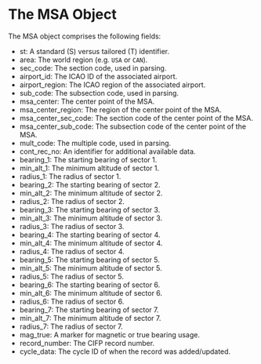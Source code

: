 # The MSA Object

The MSA object comprises the following fields:

- st: A standard (S) versus tailored (T) identifier.
- area: The world region (e.g. `USA` or `CAN`).
- sec_code: The section code, used in parsing.
- airport_id: The ICAO ID of the associated airport.
- airport_region: The ICAO region of the associated airport.
- sub_code: The subsection code, used in parsing.
- msa_center: The center point of the MSA.
- msa_center_region: The region of the center point of the MSA.
- msa_center_sec_code: The section code of the center point of the MSA.
- msa_center_sub_code: The subsection code of the center point of the MSA.
- mult_code: The multiple code, used in parsing.
- cont_rec_no: An identifier for additional available data.
- bearing_1: The starting bearing of sector 1.
- min_alt_1: The minimum altitude of sector 1.
- radius_1: The radius of sector 1.
- bearing_2: The starting bearing of sector 2.
- min_alt_2: The minimum altitude of sector 2.
- radius_2: The radius of sector 2.
- bearing_3: The starting bearing of sector 3.
- min_alt_3: The minimum altitude of sector 3.
- radius_3: The radius of sector 3.
- bearing_4: The starting bearing of sector 4.
- min_alt_4: The minimum altitude of sector 4.
- radius_4: The radius of sector 4.
- bearing_5: The starting bearing of sector 5.
- min_alt_5: The minimum altitude of sector 5.
- radius_5: The radius of sector 5.
- bearing_6: The starting bearing of sector 6.
- min_alt_6: The minimum altitude of sector 6.
- radius_6: The radius of sector 6.
- bearing_7: The starting bearing of sector 7.
- min_alt_7: The minimum altitude of sector 7.
- radius_7: The radius of sector 7.
- mag_true: A marker for magnetic or true bearing usage.
- record_number: The CIFP record number.
- cycle_data: The cycle ID of when the record was added/updated.
